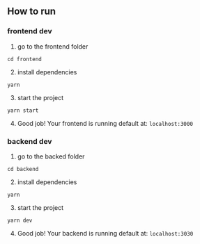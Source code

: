 ## How to run
### frontend dev
1. go to the frontend folder
```
cd frontend
```
2. install dependencies
```
yarn
```
3. start the project
```
yarn start
```
4. Good job! Your frontend is running default at: `localhost:3000`


### backend dev
1. go to the backed folder
```
cd backend
```
2. install dependencies
```
yarn
```
3. start the project
```
yarn dev
```
4. Good job! Your backend is running default at: `localhost:3030`
